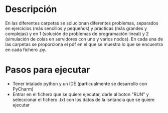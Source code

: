 # Descripción

En las diferentes carpetas se solucionan diferentes problemas, separados en ejercicios (más sencillos y pequeños) y prácticas (más grandes y complejas) y en 1 (solución de problemas de programación lineal) y 2 (simulación de colas en servidores con uno y varios nodos). En cada una de las carpetas se proporciona el pdf en el que se muestra lo que se encuentra en cada fichero .py.

# Pasos para ejecutar
- Tener intalado python y un IDE (particualmente se desarrollo con PyCharm)
- Entrar en el fichero que se quiere ejecutar, darle al boton "RUN" y seleccionar el fichero .txt con los datos de la isntancia que se quiere ejecutar

